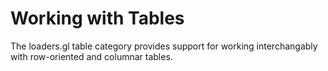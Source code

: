 # Working with Tables

The loaders.gl table category provides support for working interchangably with row-oriented and columnar tables.
